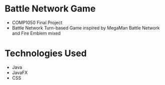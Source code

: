 # Battle Network Game 
- COMP1050 Final Project
- Battle Network Turn-based Game inspired by MegaMan Battle Network and Fire Emblem mixed

# Technologies Used
- Java
- JavaFX
- CSS
